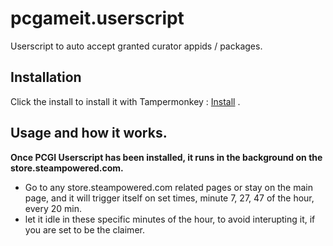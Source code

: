 # pcgameit.userscript

Userscript to auto accept granted curator appids / packages.

## Installation

Click the install to install it with Tampermonkey : [Install](https://github.com/MalikAQayum/pcgameit.userscript/raw/master/PCGICurators.user.js) .

## Usage and how it works.

**Once PCGI Userscript has been installed, it runs in the background on the store.steampowered.com.**

- Go to any store.steampowered.com related pages or stay on the main page, and it will trigger itself on set times, minute 7, 27, 47 of the hour, every 20 min.
- let it idle in these specific minutes of the hour, to avoid interupting it, if you are set to be the claimer.